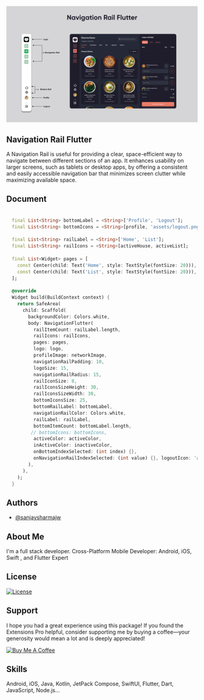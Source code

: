 
![Logo](https://github.com/sanjaysharmajw/navigation_rail_flutter/blob/main/screenshots/rail.png?raw=true)


## Navigation Rail Flutter

A Navigation Rail is useful for providing a clear, space-efficient way to navigate between different sections of an app. It enhances usability on larger screens, such as tablets or desktop apps, by offering a consistent and easily accessible navigation bar that minimizes screen clutter while maximizing available space.




## Document

```dart 

  final List<String> bottomLabel = <String>['Profile', 'Logout'];
  final List<String> bottomIcons = <String>[profile, 'assets/logout.png'];

  final List<String> railLabel = <String>['Home', 'List'];
  final List<String> railIcons = <String>[activeHouse, activeList];

  final List<Widget> pages = [
    const Center(child: Text('Home', style: TextStyle(fontSize: 20))),
    const Center(child: Text('List', style: TextStyle(fontSize: 20))),
  ];

  @override
  Widget build(BuildContext context) {
    return SafeArea(
      child: Scaffold(
        backgroundColor: Colors.white,
        body: NavigationFlutter(
          railItemCount: railLabel.length,
          railIcons: railIcons,
          pages: pages,
          logo: logo,
          profileImage: networkImage,
          navigationRailPadding: 10,
          logoSize: 15,
          navigationRailRadius: 15,
          railIconSize: 8,
          railIconsSizeHeight: 30,
          railIconsSizeWidth: 30,
          bottomIconsSize: 25,
          bottomRailLabel: bottomLabel,
          navigationRailColor: Colors.white,
          railLabel: railLabel,
          bottomItemCount: bottomLabel.length,
         // bottomIcons: bottomIcons,
          activeColor: activeColor,
          inActiveColor: inactiveColor,
          onBottomIndexSelected: (int index) {},
          onNavigationRailIndexSelected: (int value) {}, logoutIcon: 'assets/logout.png', profileClick: () {  }, logoutClick: () {  },
        ),
      ),
    );
  }

```


## Authors
* [@sanjaysharmajw](https://github.com/sanjaysharmajw)


## About Me
I'm a full stack developer. Cross-Platform Mobile Developer: Android, iOS, Swift , and Flutter Expert


## License

[![License](https://img.shields.io/badge/License-MIT-blue.svg)](https://github.com/sanjaysharmajw/navigation_rail_flutter/blob/main/LICENSE)


## Support
I hope you had a great experience using this package! If you found the Extensions Pro helpful, consider supporting me by buying a coffee—your generosity would mean a lot and is deeply appreciated!

[![Buy Me A Coffee](https://img.shields.io/badge/Buy_Me_A_Coffee-FFDD00?style=for-the-badge&logo=buy-me-a-coffee&logoColor=black)](https://buymeacoffee.com/sanjaysharmajw)



## Skills
Android, iOS, Java, Kotlin, JetPack Compose, SwiftUI, Flutter, Dart, JavaScript, Node.js...

